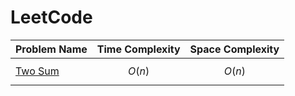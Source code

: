 # LeetCode

|                   Problem Name                                            | Time Complexity                                | Space Complexity                              |
|---------------------------------------------------------------------------|------------------------------------------------|-----------------------------------------------|
|[Two Sum](https://github.com/datttrian/leetcode/tree/main/src/two-sum)                                                     |$$O(n)$$                                        |$$O(n)$$                                       |

<!-- |[Add Two Numbers](https://github.com/datttrian/leetcode/tree/main/src/add-two-numbers)                                     |$$O(\text{max}(n, m))$$                         |$$O(\text{max}(n, m))$$                        |
|[Longest Substring Without Repeating Characters](https://github.com/datttrian/leetcode/tree/main/src/add-two-numbers)      |$$O(n)$$                                        |$$O(n)$$                                       |
|[Median of Two Sorted Arrays](https://github.com/datttrian/leetcode/tree/main/src/median-of-two-sorted-arrays)             |$$O(\text{log}(\text{min}(\text{len}(n, m))))$$ |$$O(\text{log}(\text{min}(\text{len}(n, m))))$$|
|[Longest Palindromic Substring](https://github.com/datttrian/leetcode/tree/main/src/longest-palindromic-substring)         |$$O(n^2)$$                                      |$$O(n)$$                                       |
|[Zigzag Conversion](https://github.com/datttrian/leetcode/tree/main/src/zigzag-conversion)                                 |$$O(n)$$                                        |$$O(n)$$                                       |
|[Next Permutation](https://github.com/datttrian/leetcode/tree/main/src/longest-substring-without-repeating-characters)     |$$O(n)$$                                        |$$O(1)$$                                       | -->